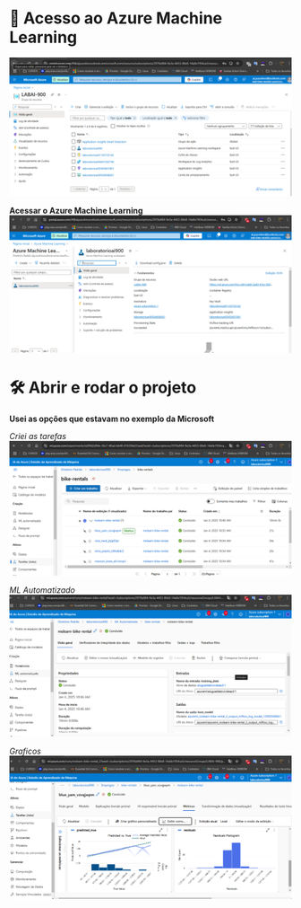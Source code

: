 # 📁 Acesso ao Azure Machine Learning

![Imagem Laboratorio](/images/labai-900_1.png)

**Acessar o Azure Machine Learning**
![Imagem Tela Inicial Azure](/images/labai-900_2.png)

# 🛠️ Abrir e rodar o projeto

**Usei as opções que estavam no exemplo da Microsoft**

*Criei as tarefas*
![Imagem das Tarefas Concluidas](/images/labai-900_3.png)

*ML Automatizado*
![Imagem do ML Automatizado](/images/labai-900_4.png)

*Graficos*
![Imagem dos graficos](/images/labai-900_5.png)